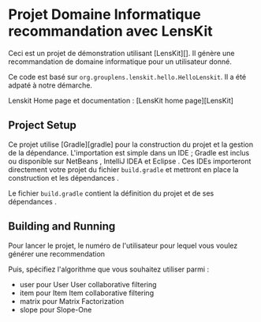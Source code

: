 # Projet Domaine Informatique recommandation avec LensKit


Ceci est un projet de démonstration utilisant [LensKit][]. Il génère une recommandation
de domaine informatique pour un utilisateur donné.

Ce code est basé sur `org.grouplens.lenskit.hello.HelloLenskit`. Il a été adpaté à notre
démarche.

Lenskit Home page et documentation : [LensKit home page][LensKit]

## Project Setup

Ce projet utilise [Gradle][gradle] pour la construction du projet et la gestion de la dépendance.
L'importation est simple dans un IDE ; Gradle est inclus ou disponible sur NetBeans , IntelliJ IDEA
et Eclipse . Ces IDEs importeront directement votre projet du fichier `build.gradle` et mettront en place
la construction et les dépendances .

Le fichier `build.gradle` contient la définition du projet et de ses dépendances .

## Building and Running

Pour lancer le projet, le numéro de l'utilisateur pour lequel vous voulez générer une recommendation

Puis, spécifiez l'algorithme que vous souhaitez utiliser parmi :

* user pour User User collaborative filtering
* item pour Item Item collaborative filtering
* matrix pour Matrix Factorization
* slope pour Slope-One
